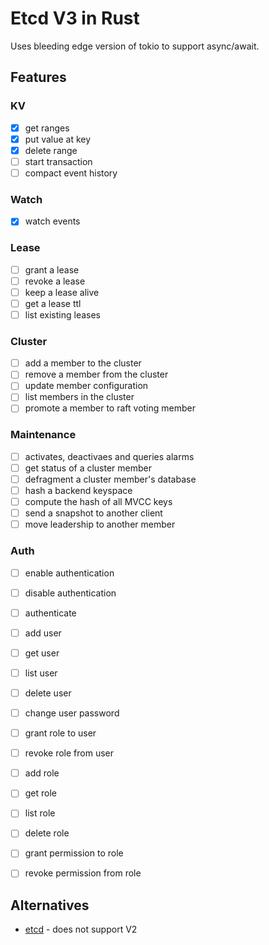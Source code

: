 # Etcd V3 in Rust

Uses bleeding edge version of tokio to support async/await.

## Features

### KV
* [x] get ranges
* [x] put value at key
* [x] delete range
* [ ] start transaction
* [ ] compact event history

### Watch
* [x] watch events

### Lease
* [ ] grant a lease
* [ ] revoke a lease
* [ ] keep a lease alive
* [ ] get a lease ttl
* [ ] list existing leases

### Cluster
* [ ] add a member to the cluster
* [ ] remove a member from the cluster
* [ ] update member configuration
* [ ] list members in the cluster
* [ ] promote a member to raft voting member

### Maintenance
* [ ] activates, deactivaes and queries alarms
* [ ] get status of a cluster member
* [ ] defragment a cluster member's database
* [ ] hash a backend keyspace
* [ ] compute the hash of all MVCC keys
* [ ] send a snapshot to another client
* [ ] move leadership to another member

### Auth
* [ ] enable authentication
* [ ] disable authentication
* [ ] authenticate
* [ ] add user
* [ ] get user
* [ ] list user
* [ ] delete user
* [ ] change user password
* [ ] grant role to user
* [ ] revoke role from user
* [ ] add role
* [ ] get role
* [ ] list role
* [ ] delete role
* [ ] grant permission to role
* [ ] revoke permission from role


## Alternatives

* [etcd](https://crates.io/crates/etcd) - does not support V2
